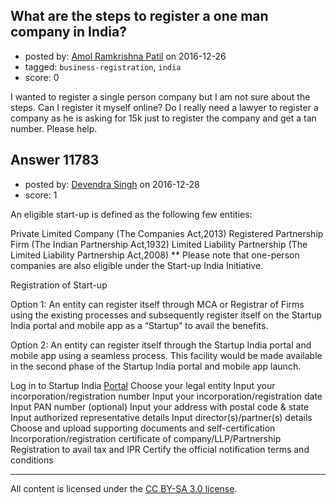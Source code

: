 ## What are the steps to register a one man company in India?

- posted by: [Amol Ramkrishna Patil](https://stackexchange.com/users/2027051/amol-ramkrishna-patil) on 2016-12-26
- tagged: `business-registration`, `india`
- score: 0

<p>I wanted to register a single person company but I am not sure about the steps. Can I register it myself online?
Do I really need a lawyer to register a company as he is asking for 15k just to register the company and get a tan number.
Please help.</p>



## Answer 11783

- posted by: [Devendra Singh](https://stackexchange.com/users/6079352/devendra-singh) on 2016-12-28
- score: 1

<p>An eligible start-up is defined as the following few entities:</p>

<p>Private Limited Company (The Companies Act,2013)
Registered Partnership Firm (The Indian Partnership Act,1932)
Limited Liability Partnership (The Limited Liability Partnership Act,2008)
** Please note that one-person companies are also eligible under the Start-up India Initiative.</p>

<p>Registration of Start-up</p>

<p>Option 1: An entity can register itself through MCA or Registrar of Firms using the existing processes and subsequently register itself on the Startup India portal and mobile app as a “Startup” to avail the benefits.</p>

<p>Option 2: An entity can register itself through the Startup India portal and mobile app using a seamless process. This facility would be made available in the second phase of the Startup India portal and mobile app launch.</p>

<p>Log in to Startup India <a href="http://startupindia.gov.in/registration.php" rel="nofollow noreferrer">Portal</a>
Choose your legal entity
Input your incorporation/registration number
Input your incorporation/registration date
Input PAN number (optional)
Input your address with postal code &amp; state
Input authorized representative details
Input director(s)/partner(s) details
Choose and upload supporting documents and self-certification
Incorporation/registration certificate of company/LLP/Partnership
Registration to avail tax and IPR
Certify the official notification terms and conditions</p>




---

All content is licensed under the [CC BY-SA 3.0 license](https://creativecommons.org/licenses/by-sa/3.0/).

